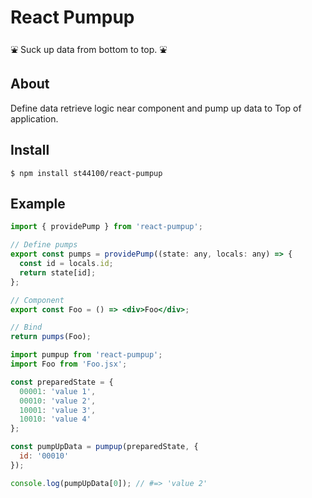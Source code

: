 # React Pumpup

⛲️ Suck up data from bottom to top. ⛲️

## About

Define data retrieve logic near component and pump up data to Top of application.

## Install

```
$ npm install st44100/react-pumpup
```

## Example

```Foo.jsx
import { providePump } from 'react-pumpup';

// Define pumps
export const pumps = providePump((state: any, locals: any) => {
  const id = locals.id;
  return state[id];
};

// Component
export const Foo = () => <div>Foo</div>;

// Bind
return pumps(Foo);
```

```server.js
import pumpup from 'react-pumpup';
import Foo from 'Foo.jsx';

const preparedState = {
  00001: 'value 1',
  00010: 'value 2',
  10001: 'value 3',
  10010: 'value 4'
};

const pumpUpData = pumpup(preparedState, {
  id: '00010'
});

console.log(pumpUpData[0]); // #=> 'value 2'
```